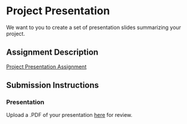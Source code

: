 # Project Presentation
We want to you to create a set of presentation slides summarizing your project.

## Assignment Description
[Project Presentation Assignment](https://education.launchcode.org/liftoff/assignments/project-presentation/)

## Submission Instructions

### Presentation
Upload a .PDF of your presentation [here](https://github.com/Priyaj2776/liftoff-assignments/blob/master/P6-Project_Presentation/Hotel%20Check-in%20System.pdf) for review.
